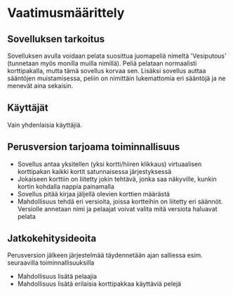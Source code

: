 # Vaatimusmäärittely

## Sovelluksen tarkoitus

Sovelluksen avulla voidaan pelata suosittua juomapeliä nimeltä 'Vesiputous' (tunnetaan myös monilla muilla nimillä). Peliä pelataan normaalisti korttipakalla, mutta tämä sovellus korvaa sen. Lisäksi sovellus auttaa sääntöjen muistamisessa, peliin on nimittäin lukemattomia eri sääntöjä ja ne menevät aina sekaisin.

## Käyttäjät

Vain yhdenlaisia käyttäjiä.

## Perusversion tarjoama toiminnallisuus

- Sovellus antaa yksitellen (yksi kortti/hiiren klikkaus) virtuaalisen korttipakan kaikki kortit satunnaisessa järjestyksessä
- Jokaiseen korttiin on liitetty jokin tehtävä, jonka saa näkyville, kunkin kortin kohdalla nappia painamalla
- Sovellus pitää kirjaa jäljellä olevien korttien määrästä
- Mahdollisuus tehdä eri versioita, joissa kortteihin on liitetty eri säännöt. Versiolle annetaan nimi ja pelaajat voivat valita mitä versiota haluavat pelata

## Jatkokehitysideoita

Perusversion jälkeen järjestelmää täydennetään ajan salliessa esim. seuraavilla toiminnallisuuksilla

- Mahdollisuus lisätä pelaajia
- Mahdollisuus lisätä erilaisia korttipakkaa käyttäviä pelejä
